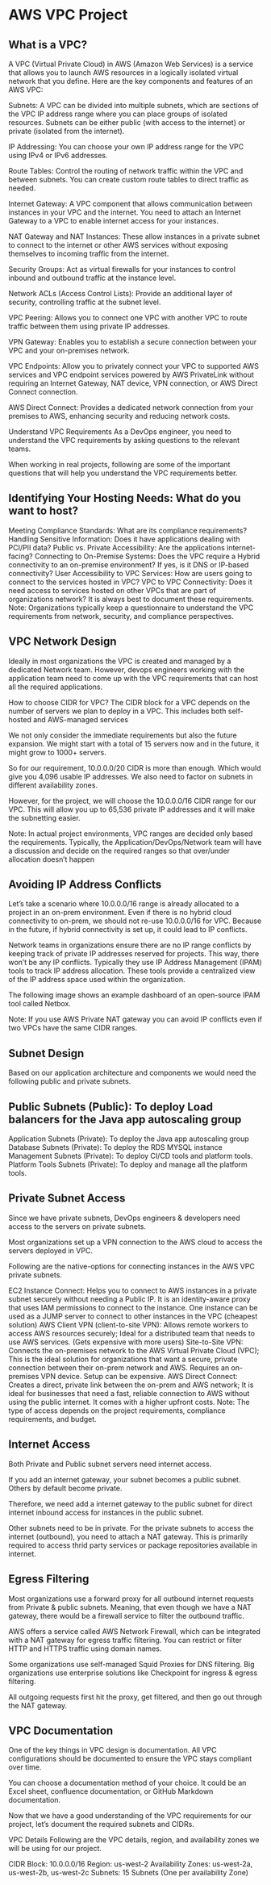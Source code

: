# AWS VPC Project
## What is a VPC?
A VPC (Virtual Private Cloud) in AWS (Amazon Web Services) is a service that allows you to launch AWS resources in a logically isolated virtual network that you define. Here are the key components and features of an AWS VPC:

Subnets: A VPC can be divided into multiple subnets, which are sections of the VPC IP address range where you can place groups of isolated resources. Subnets can be either public (with access to the internet) or private (isolated from the internet).

IP Addressing: You can choose your own IP address range for the VPC using IPv4 or IPv6 addresses.

Route Tables: Control the routing of network traffic within the VPC and between subnets. You can create custom route tables to direct traffic as needed.

Internet Gateway: A VPC component that allows communication between instances in your VPC and the internet. You need to attach an Internet Gateway to a VPC to enable internet access for your instances.

NAT Gateway and NAT Instances: These allow instances in a private subnet to connect to the internet or other AWS services without exposing themselves to incoming traffic from the internet.

Security Groups: Act as virtual firewalls for your instances to control inbound and outbound traffic at the instance level.

Network ACLs (Access Control Lists): Provide an additional layer of security, controlling traffic at the subnet level.

VPC Peering: Allows you to connect one VPC with another VPC to route traffic between them using private IP addresses.

VPN Gateway: Enables you to establish a secure connection between your VPC and your on-premises network.

VPC Endpoints: Allow you to privately connect your VPC to supported AWS services and VPC endpoint services powered by AWS PrivateLink without requiring an Internet Gateway, NAT device, VPN connection, or AWS Direct Connect connection.

AWS Direct Connect: Provides a dedicated network connection from your premises to AWS, enhancing security and reducing network costs.

Understand VPC Requirements
As a DevOps engineer, you need to understand the VPC requirements by asking questions to the relevant teams.

When working in real projects, following are some of the important questions that will help you understand the VPC requirements better.

## Identifying Your Hosting Needs: What do you want to host?
Meeting Compliance Standards: What are its compliance requirements?
Handling Sensitive Information: Does it have applications dealing with PCI/PII data?
Public vs. Private Accessibility: Are the applications internet-facing?
Connecting to On-Premise Systems: Does the VPC require a Hybrid connectivity to an on-premise environment? If yes, is it DNS or IP-based connectivity?
User Accessibility to VPC Services: How are users going to connect to the services hosted in VPC?
VPC to VPC Connectivity: Does it need access to services hosted on other VPCs that are part of organizations network? It is always best to document these requirements.
Note: Organizations typically keep a questionnaire to understand the VPC requirements from network, security, and compliance perspectives.

## VPC Network Design
Ideally in most organizations the VPC is created and managed by a dedicated Network team. However, devops engineers working with the application team need to come up with the VPC requirements that can host all the required applications.

How to choose CIDR for VPC?
The CIDR block for a VPC depends on the number of servers we plan to deploy in a VPC. This includes both self-hosted and AWS-managed services

We not only consider the immediate requirements but also the future expansion. We might start with a total of 15 servers now and in the future, it might grow to 1000+ servers.

So for our requirement, 10.0.0.0/20 CIDR is more than enough. Which would give you 4,096 usable IP addresses. We also need to factor on subnets in different availability zones.

However, for the project, we will choose the 10.0.0.0/16 CIDR range for our VPC. This will allow you up to 65,536 private IP addresses and it will make the subnetting easier.

Note: In actual project environments, VPC ranges are decided only based the requirements. Typically, the Application/DevOps/Network team will have a discussion and decide on the required ranges so that over/under allocation doesn’t happen

## Avoiding IP Address Conflicts
Let’s take a scenario where 10.0.0.0/16 range is already allocated to a project in an on-prem environment. Even if there is no hybrid cloud connectivity to on-prem, we should not re-use 10.0.0.0/16 for VPC. Because in the future, if hybrid connectivity is set up, it could lead to IP conflicts.

Network teams in organizations ensure there are no IP range conflicts by keeping track of private IP addresses reserved for projects. This way, there won’t be any IP conflicts. Typically they use IP Address Management (IPAM) tools to track IP address allocation. These tools provide a centralized view of the IP address space used within the organization.

The following image shows an example dashboard of an open-source IPAM tool called Netbox.

Note: If you use AWS Private NAT gateway you can avoid IP conflicts even if two VPCs have the same CIDR ranges.

## Subnet Design
Based on our application architecture and components we would need the following public and private subnets.

## Public Subnets (Public): To deploy Load balancers for the Java app autoscaling group
Application Subnets (Private): To deploy the Java app autoscaling group
Database Subnets (Private): To deploy the RDS MYSQL instance
Management Subnets (Private): To deploy CI/CD tools and platform tools.
Platform Tools Subnets (Private): To deploy and manage all the platform tools.

## Private Subnet Access
Since we have private subnets, DevOps engineers & developers need access to the servers on private subnets.

Most organizations set up a VPN connection to the AWS cloud to access the servers deployed in VPC.

Following are the native-options for connecting instances in the AWS VPC private subnets.

EC2 Instance Connect: Helps you to connect to AWS instances in a private subnet securely without needing a Public IP. It is an identity-aware proxy that uses IAM permissions to connect to the instance. One instance can be used as a JUMP server to connect to other instances in the VPC (cheapest solution)
AWS Client VPN (client-to-site VPN): Allows remote workers to access AWS resources securely; Ideal for a distributed team that needs to use AWS services. (Gets expensive with more users)
Site-to-Site VPN: Connects the on-premises network to the AWS Virtual Private Cloud (VPC); This is the ideal solution for organizations that want a secure, private connection between their on-prem network and AWS. Requires an on-premises VPN device. Setup can be expensive.
AWS Direct Connect: Creates a direct, private link between the on-prem and AWS network; It is ideal for businesses that need a fast, reliable connection to AWS without using the public internet. It comes with a higher upfront costs. Note: The type of access depends on the project requirements, compliance requirements, and budget.
## Internet Access
Both Private and Public subnet servers need internet access.

If you add an internet gateway, your subnet becomes a public subnet. Others by default become private.

Therefore, we need add a internet gateway to the public subnet for direct internet inbound access for instances in the public subnet.

Other subnets need to be in private. For the private subnets to access the internet (outbound), you need to attach a NAT gateway. This is primarily required to access thrid party services or package repositories available in internet.

## Egress Filtering
Most organizations use a forward proxy for all outbound internet requests from Private & public subnets. Meaning, that even though we have a NAT gateway, there would be a firewall service to filter the outbound traffic.

AWS offers a service called AWS Network Firewall, which can be integrated with a NAT gateway for egress traffic filtering. You can restrict or filter HTTP and HTTPS traffic using domain names.

Some organizations use self-managed Squid Proxies for DNS filtering. Big organizations use enterprise solutions like Checkpoint for ingress & egress filtering.

All outgoing requests first hit the proxy, get filtered, and then go out through the NAT gateway.

## VPC Documentation
One of the key things in VPC design is documentation. All VPC configurations should be documented to ensure the VPC stays compliant over time.

You can choose a documentation method of your choice. It could be an Excel sheet, confluence documentation, or GitHub Markdown documentation.

Now that we have a good understanding of the VPC requirements for our project, let’s document the required subnets and CIDRs.

VPC Details Following are the VPC details, region, and availability zones we will be using for our project.

CIDR Block: 10.0.0.0/16
Region: us-west-2
Availability Zones: us-west-2a, us-west-2b, us-west-2c
Subnets: 15 Subnets (One per availability Zone)